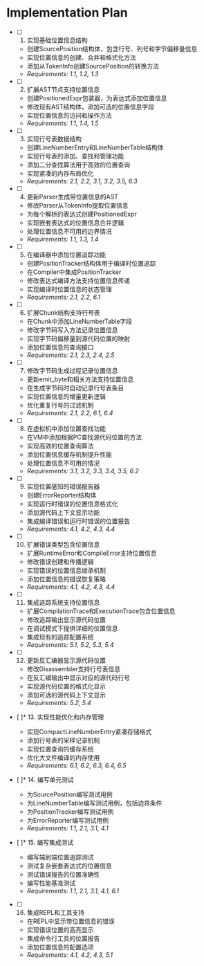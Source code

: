 # Implementation Plan

- [ ] 1. 实现基础位置信息结构
  - 创建SourcePosition结构体，包含行号、列号和字节偏移量信息
  - 实现位置信息的创建、合并和格式化方法
  - 添加从TokenInfo创建SourcePosition的转换方法
  - _Requirements: 1.1, 1.2, 1.3_

- [ ] 2. 扩展AST节点支持位置信息
  - 创建PositionedExpr包装器，为表达式添加位置信息
  - 修改现有AST结构体，添加可选的位置信息字段
  - 实现位置信息的访问和操作方法
  - _Requirements: 1.1, 1.4, 1.5_

- [ ] 3. 实现行号表数据结构
  - 创建LineNumberEntry和LineNumberTable结构体
  - 实现行号表的添加、查找和管理功能
  - 添加二分查找算法用于高效的位置查询
  - 实现紧凑的内存布局优化
  - _Requirements: 2.1, 2.2, 3.1, 3.2, 3.5, 6.3_

- [ ] 4. 更新Parser生成带位置信息的AST
  - 修改Parser从TokenInfo提取位置信息
  - 为每个解析的表达式创建PositionedExpr
  - 实现嵌套表达式的位置信息合并逻辑
  - 处理位置信息不可用的边界情况
  - _Requirements: 1.1, 1.3, 1.4_

- [ ] 5. 在编译器中添加位置追踪功能
  - 创建PositionTracker结构体用于编译时位置追踪
  - 在Compiler中集成PositionTracker
  - 修改表达式编译方法支持位置信息传递
  - 实现编译时位置信息的状态管理
  - _Requirements: 2.1, 2.2, 6.1_

- [ ] 6. 扩展Chunk结构支持行号表
  - 在Chunk中添加LineNumberTable字段
  - 修改字节码写入方法记录位置信息
  - 实现字节码偏移量到源代码位置的映射
  - 添加位置信息的查询接口
  - _Requirements: 2.1, 2.3, 2.4, 2.5_

- [ ] 7. 修改字节码生成过程记录位置信息
  - 更新emit_byte和相关方法支持位置信息
  - 在生成字节码时自动记录行号表条目
  - 实现位置信息的增量更新逻辑
  - 优化重复行号的过滤机制
  - _Requirements: 2.1, 2.2, 6.1, 6.4_

- [ ] 8. 在虚拟机中添加位置查找功能
  - 在VM中添加根据PC查找源代码位置的方法
  - 实现高效的位置查询算法
  - 添加位置信息缓存机制提升性能
  - 处理位置信息不可用的情况
  - _Requirements: 3.1, 3.2, 3.3, 3.4, 3.5, 6.2_

- [ ] 9. 实现位置感知的错误报告器
  - 创建ErrorReporter结构体
  - 实现运行时错误的位置信息格式化
  - 添加源代码上下文显示功能
  - 集成编译错误和运行时错误的位置报告
  - _Requirements: 4.1, 4.2, 4.3, 4.4_

- [ ] 10. 扩展错误类型包含位置信息
  - 扩展RuntimeError和CompileError支持位置信息
  - 修改错误创建和传播逻辑
  - 实现错误的位置信息继承机制
  - 添加位置信息的错误恢复策略
  - _Requirements: 4.1, 4.2, 4.3, 4.4_

- [ ] 11. 集成追踪系统支持位置信息
  - 扩展CompilationTrace和ExecutionTrace包含位置信息
  - 修改追踪输出显示源代码位置
  - 在调试模式下提供详细的位置信息
  - 集成现有的追踪配置系统
  - _Requirements: 5.1, 5.2, 5.3, 5.4_

- [ ] 12. 更新反汇编器显示源代码位置
  - 修改Disassembler支持行号表信息
  - 在反汇编输出中显示对应的源代码行号
  - 实现源代码位置的格式化显示
  - 添加可选的源代码上下文显示
  - _Requirements: 5.2, 5.4_

- [ ]* 13. 实现性能优化和内存管理
  - 实现CompactLineNumberEntry紧凑存储格式
  - 添加行号表的采样记录机制
  - 实现位置查询的缓存系统
  - 优化大文件编译的内存使用
  - _Requirements: 6.1, 6.2, 6.3, 6.4, 6.5_

- [ ]* 14. 编写单元测试
  - 为SourcePosition编写测试用例
  - 为LineNumberTable编写测试用例，包括边界条件
  - 为PositionTracker编写测试用例
  - 为ErrorReporter编写测试用例
  - _Requirements: 1.1, 2.1, 3.1, 4.1_

- [ ]* 15. 编写集成测试
  - 编写端到端位置追踪测试
  - 测试复杂嵌套表达式的位置信息
  - 测试错误报告的位置准确性
  - 编写性能基准测试
  - _Requirements: 1.1, 2.1, 3.1, 4.1, 6.1_

- [ ] 16. 集成REPL和工具支持
  - 在REPL中显示带位置信息的错误
  - 实现错误位置的高亮显示
  - 集成命令行工具的位置报告
  - 添加位置信息的配置选项
  - _Requirements: 4.1, 4.2, 4.3, 5.1_